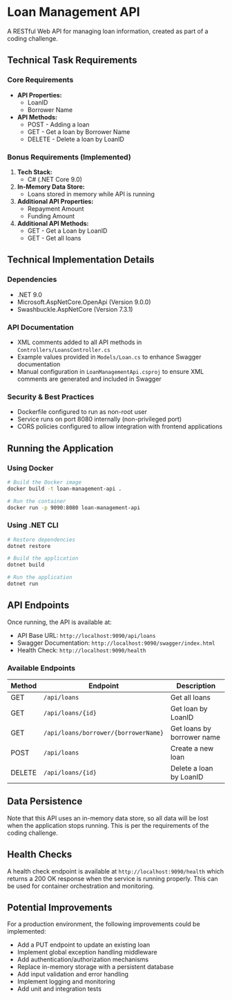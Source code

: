 # Loan Management API

A RESTful Web API for managing loan information, created as part of a coding challenge.

## Technical Task Requirements

### Core Requirements
- **API Properties:**
  - LoanID
  - Borrower Name
- **API Methods:**
  - POST - Adding a loan
  - GET - Get a loan by Borrower Name
  - DELETE - Delete a loan by LoanID

### Bonus Requirements (Implemented)
1. **Tech Stack:**
   - C# (.NET Core 9.0)
2. **In-Memory Data Store:**
   - Loans stored in memory while API is running
3. **Additional API Properties:**
   - Repayment Amount
   - Funding Amount
4. **Additional API Methods:**
   - GET - Get a Loan by LoanID
   - GET - Get all loans

## Technical Implementation Details

### Dependencies
- .NET 9.0
- Microsoft.AspNetCore.OpenApi (Version 9.0.0)
- Swashbuckle.AspNetCore (Version 7.3.1)

### API Documentation
- XML comments added to all API methods in `Controllers/LoansController.cs`
- Example values provided in `Models/Loan.cs` to enhance Swagger documentation
- Manual configuration in `LoanManagementApi.csproj` to ensure XML comments are generated and included in Swagger

### Security & Best Practices
- Dockerfile configured to run as non-root user
- Service runs on port 8080 internally (non-privileged port)
- CORS policies configured to allow integration with frontend applications

## Running the Application

### Using Docker
```bash
# Build the Docker image
docker build -t loan-management-api .

# Run the container
docker run -p 9090:8080 loan-management-api
```

### Using .NET CLI
```bash
# Restore dependencies
dotnet restore

# Build the application
dotnet build

# Run the application
dotnet run
```

## API Endpoints

Once running, the API is available at:
- API Base URL: `http://localhost:9090/api/loans`
- Swagger Documentation: `http://localhost:9090/swagger/index.html`
- Health Check: `http://localhost:9090/health`

### Available Endpoints

| Method | Endpoint | Description |
|--------|----------|-------------|
| GET | `/api/loans` | Get all loans |
| GET | `/api/loans/{id}` | Get loan by LoanID |
| GET | `/api/loans/borrower/{borrowerName}` | Get loans by borrower name |
| POST | `/api/loans` | Create a new loan |
| DELETE | `/api/loans/{id}` | Delete a loan by LoanID |

## Data Persistence

Note that this API uses an in-memory data store, so all data will be lost when the application stops running. This is per the requirements of the coding challenge.

## Health Checks

A health check endpoint is available at `http://localhost:9090/health` which returns a 200 OK response when the service is running properly. This can be used for container orchestration and monitoring.

## Potential Improvements

For a production environment, the following improvements could be implemented:

* Add a PUT endpoint to update an existing loan
* Implement global exception handling middleware
* Add authentication/authorization mechanisms
* Replace in-memory storage with a persistent database
* Add input validation and error handling
* Implement logging and monitoring
* Add unit and integration tests